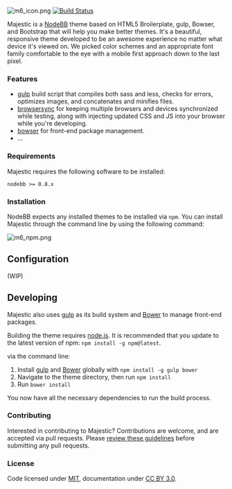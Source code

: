 ![m6_icon.png](http://i.imgur.com/aw2NJOC.png) 
[![Build Status](https://travis-ci.org/cnvo/nodebb-majestic.svg)](https://travis-ci.org/cnvo/nodebb-majestic)

Majestic is a [NodeBB](https://github.com/NodeBB/NodeBB) theme based on HTML5 Broilerplate, gulp, Bowser, and Bootstrap that will help you make better themes. It's a beautiful, responsive theme developed to be an awesome experience no matter what device it's viewed on. We picked color schemes and an appropriate font family comfortable to the eye with a mobile first approach down to the last pixel.


### Features 
* [gulp](http://gulpjs.com/) build script that compiles both sass and less, checks for errors, optimizes images, and concatenates and minifies files.
* [browsersync](http://www.browsersync.io/) for keeping multiple browsers and devices synchronized while testing, along with injecting updated CSS and JS into your browser while you're developing.
* [bowser](http://bower.io/) for front-end package management.
* ...

### Requirements
Majestic requires the following software to be installed:

`nodebb >= 0.8.x`

### Installation

NodeBB expects any installed themes to be installed via `npm`. 
You can install Majestic through the command line by using the following command:

![m6_npm.png](http://i.imgur.com/NWkGZNO.png) 

## Configuration
(WIP)

## Developing
Majestic also uses [gulp](http://gulpjs.com/) as its build system and [Bower](http://bower.io/) to manage front-end packages.

Building the theme requires [node.js](http://nodejs.org/download/). It is recommended that you update to the latest version of npm: `npm install -g npm@latest`.

via the command line:

1. Install [gulp](http://gulpjs.com) and [Bower](http://bower.io/) globally with `npm install -g gulp bower`
2. Navigate to the theme directory, then run `npm install`
3. Run `bower install`

You now have all the necessary dependencies to run the build process.


### Contributing

Interested in contributing to Majestic? Contributions are welcome, and are accepted via pull requests. Please [review these guidelines](https://github.com/cnvo/nodebb-majestic/blob/master/CONTRIBUTING.md) before submitting any pull requests.

### License
Code licensed under [MIT](https://github.com/cnvo/nodebb-majestic/blob/master/LICENSE), documentation under [CC BY 3.0](https://creativecommons.org/licenses/by/3.0/).
